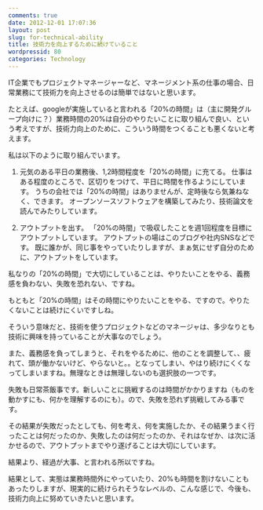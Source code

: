 ```yaml
---
comments: true
date: 2012-12-01 17:07:36
layout: post
slug: for-technical-ability
title: 技術力を向上するために続けていること
wordpressid: 80
categories: Technology
---
```


IT企業でもプロジェクトマネージャーなど、マネージメント系の仕事の場合、日常業務にて技術力を向上させるのは簡単ではないと思います。

たとえば、googleが実施していると言われる「20%の時間」は（主に開発グループ向けに？）業務時間の20%は自分のやりたいことに取り組んで良い、という考えですが、技術力向上のために、こういう時間をつくることも悪くないと考えます。

私は以下のように取り組んでいます。

<!-- more -->



	
  1. 元気のある平日の業務後、1,2時間程度を「20%の時間」に充てる。
仕事はある程度のところで、区切りをつけて、平日に時間を作るようにしています。
うちの会社では「20%の時間」はありませんが、定時後なら気兼ねなく、できます。
オープンソースソフトウェアを構築してみたり、技術論文を読んでみたりしています。

	
  2. アウトプットを出す。
「20%の時間」で吸収したことを週1回程度を目標にアウトプットしています。
アウトプットの場はこのブログや社内SNSなどです。
既に誰かが、同じ事をやっていたりしますが、まぁ気にせず自分のために、アウトプットをしています。


私なりの「20%の時間」で大切にしていることは、やりたいことをやる、義務感を負わない、失敗を恐れない、ですね。

もともと「20%の時間」はその時間にやりたいことをやる、ですので。やりたくないことは続けにくいですしね。

そういう意味だと、技術を使うプロジェクトなどのマネージャは、多少なりとも技術に興味を持っていることが大事なのでしょう。

また、義務感を負ってしまうと、それをやるために、他のことを調整して、、疲れて、頭が働かないけど、やらないと。。となってしまい、やはり続けにくくなってしまいますね。無理なときは無理しないのも選択肢の一つです。

失敗も日常茶飯事です。新しいことに挑戦するのは時間がかかりますね（ものを動かすにも、何かを理解するのにも）。ので、失敗を恐れず挑戦してみる事です。

その結果が失敗だったとしても、何を考え、何を実施したか、その結果うまく行ったことは何だったのか、失敗したのは何だったのか、それはなぜか、は次に活かせるので、アウトプットまでやり遂げることは大切にしています。

結果より、経過が大事、と言われる所以ですね。

結果として、実態は業務時間外にやっていたり、20%も時間を割けないこともあったりしますが、現実的に続けられそうなレベルの、こんな感じで、今後も、技術力向上に努めていきたいと思います。
